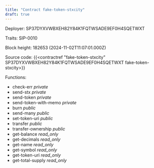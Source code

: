 ```yaml
---
title: "Contract fake-token-stxcity"
draft: true
---
```

Deployer: SP37DYXVWBXEH82Y84K1FQTWSADE9EF0H4SQETWXT

Traits:
 SIP-0010



Block height: 182653 (2024-11-02T11:07:01.000Z)

Source code: {{<contractref "fake-token-stxcity" SP37DYXVWBXEH82Y84K1FQTWSADE9EF0H4SQETWXT fake-token-stxcity>}}

Functions:

* check-err _private_
* send-stx _private_
* send-token _private_
* send-token-with-memo _private_
* burn _public_
* send-many _public_
* set-token-uri _public_
* transfer _public_
* transfer-ownership _public_
* get-balance _read_only_
* get-decimals _read_only_
* get-name _read_only_
* get-symbol _read_only_
* get-token-uri _read_only_
* get-total-supply _read_only_
